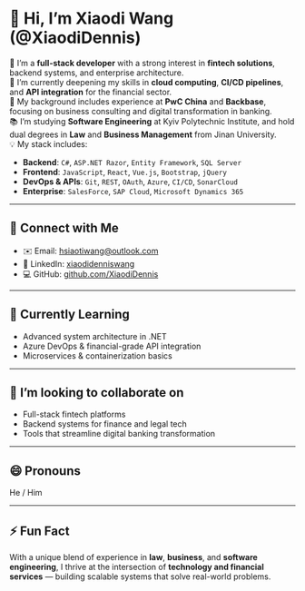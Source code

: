 # 👋 Hi, I’m Xiaodi Wang (@XiaodiDennis)

👀 I’m a **full-stack developer** with a strong interest in **fintech solutions**, backend systems, and enterprise architecture.  
🌱 I’m currently deepening my skills in **cloud computing**, **CI/CD pipelines**, and **API integration** for the financial sector.  
💼 My background includes experience at **PwC China** and **Backbase**, focusing on business consulting and digital transformation in banking.  
📚 I’m studying **Software Engineering** at Kyiv Polytechnic Institute, and hold dual degrees in **Law** and **Business Management** from Jinan University.  
💡 My stack includes:  
- **Backend**: `C#`, `ASP.NET Razor`, `Entity Framework`, `SQL Server`  
- **Frontend**: `JavaScript`, `React`, `Vue.js`, `Bootstrap`, `jQuery`  
- **DevOps & APIs**: `Git`, `REST`, `OAuth`, `Azure`, `CI/CD`, `SonarCloud`  
- **Enterprise**: `SalesForce`, `SAP Cloud`, `Microsoft Dynamics 365`

---

## 🔗 Connect with Me

- ✉️ Email: [hsiaotiwang@outlook.com](mailto:xiaodi.dennis.wang@gmail.com)  
- 💼 LinkedIn: [xiaodidenniswang](https://www.linkedin.com/in/xiaodidenniswang)  
- 💻 GitHub: [github.com/XiaodiDennis](https://github.com/XiaodiDennis)

---

## 🧠 Currently Learning
- Advanced system architecture in .NET  
- Azure DevOps & financial-grade API integration  
- Microservices & containerization basics

---

## 🤝 I’m looking to collaborate on
- Full-stack fintech platforms  
- Backend systems for finance and legal tech  
- Tools that streamline digital banking transformation

---

## 😄 Pronouns
He / Him

---

## ⚡ Fun Fact
With a unique blend of experience in **law**, **business**, and **software engineering**, I thrive at the intersection of **technology and financial services** — building scalable systems that solve real-world problems.
